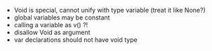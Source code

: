 


- Void is special, cannot unify with type variable (treat it like None?)
- global variables may be constant
- calling a variable as v() ?!
- disallow Void as argument
- var declarations should not have void type
